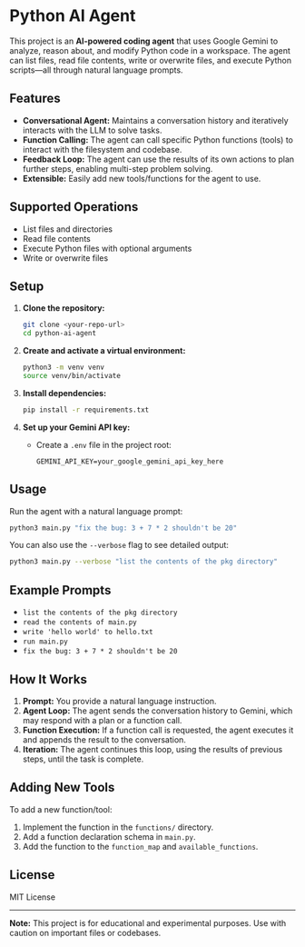 # Python AI Agent

This project is an **AI-powered coding agent** that uses Google Gemini to analyze, reason about, and modify Python code in a workspace. The agent can list files, read file contents, write or overwrite files, and execute Python scripts—all through natural language prompts.

## Features

- **Conversational Agent:** Maintains a conversation history and iteratively interacts with the LLM to solve tasks.
- **Function Calling:** The agent can call specific Python functions (tools) to interact with the filesystem and codebase.
- **Feedback Loop:** The agent can use the results of its own actions to plan further steps, enabling multi-step problem solving.
- **Extensible:** Easily add new tools/functions for the agent to use.

## Supported Operations

- List files and directories
- Read file contents
- Execute Python files with optional arguments
- Write or overwrite files

## Setup

1. **Clone the repository:**
   ```sh
   git clone <your-repo-url>
   cd python-ai-agent
   ```

2. **Create and activate a virtual environment:**
   ```sh
   python3 -m venv venv
   source venv/bin/activate
   ```

3. **Install dependencies:**
   ```sh
   pip install -r requirements.txt
   ```

4. **Set up your Gemini API key:**
   - Create a `.env` file in the project root:
     ```
     GEMINI_API_KEY=your_google_gemini_api_key_here
     ```

## Usage

Run the agent with a natural language prompt:

```sh
python3 main.py "fix the bug: 3 + 7 * 2 shouldn't be 20"
```

You can also use the `--verbose` flag to see detailed output:

```sh
python3 main.py --verbose "list the contents of the pkg directory"
```

## Example Prompts

- `list the contents of the pkg directory`
- `read the contents of main.py`
- `write 'hello world' to hello.txt`
- `run main.py`
- `fix the bug: 3 + 7 * 2 shouldn't be 20`

## How It Works

1. **Prompt:** You provide a natural language instruction.
2. **Agent Loop:** The agent sends the conversation history to Gemini, which may respond with a plan or a function call.
3. **Function Execution:** If a function call is requested, the agent executes it and appends the result to the conversation.
4. **Iteration:** The agent continues this loop, using the results of previous steps, until the task is complete.

## Adding New Tools

To add a new function/tool:
1. Implement the function in the `functions/` directory.
2. Add a function declaration schema in `main.py`.
3. Add the function to the `function_map` and `available_functions`.

## License

MIT License

---

**Note:** This project is for educational and experimental purposes. Use with caution on important files or codebases.
